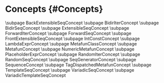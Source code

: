 Concepts {#Concepts}
========

\subpage BackExtensibleSeqConcept
\subpage BidirIterConcept
\subpage BidirSeqConcept
\subpage ExtensibleSeqConcept
\subpage ForwardIterConcept
\subpage ForwardSeqConcept
\subpage FrontExtensibleSeqConcept
\subpage IntConstConcept
\subpage LambdaExprConcept
\subpage MetafunClassConcept
\subpage MetafunConcept
\subpage NumericMetafunConcept
\subpage PlaceholderExprConcept
\subpage RandomIterConcept
\subpage RandomSeqConcept
\subpage SeqGeneratorConcept
\subpage SequenceConcept
\subpage TagDispatchedMetafunConcept
\subpage TemplateSeqConcept
\subpage VariadicSeqConcept
\subpage VariadicTemplateSeqConcept
